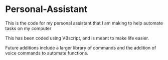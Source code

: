 # Personal-Assistant
This is the code for my personal assistant that I am making to help automate tasks on my computer

This has been coded using VBscript, and is meant to make life easier.

Future additions include a larger library of commands and the addition of voice commands to automate functions.
